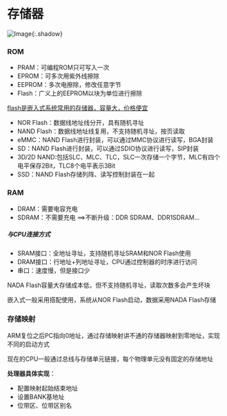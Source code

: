 # 存储器

![Image](https://xusenfeng.github.io/myimages/19.jpg){:.shadow}

### ROM

+ PRAM：可编程ROM只可写入一次
+ EPROM：可多次用紫外线擦除
+ EEPROM：多次电擦除，修改任意字节
+ Flash：广义上的EEPROM以块为单位进行擦除



<u>flash是嵌入式系统常用的存储器，容量大，价格便宜</u>

+ NOR Flash：数据线地址线分开，具有随机寻址
+ NAND Flash：数据线地址线复用，不支持随机寻址，按页读取
+ eMMC：NAND Flash进行封装，可以通过MMC协议进行读写，BGA封装
+ SD：NAND Flash进行封装，可以通过SDIO协议进行读写，SIP封装
+ 3D/2D NAND:包括SLC、MLC、TLC，SLC一次存储一个字节，MLC有四个电平保存2Bit，TLC8个电平表示3Bit
+ SSD：NAND Flash存储列阵、读写控制封装在一起

### RAM

+ DRAM：需要电容充电
+ SDRAM：不需要充电 ==>不断升级：DDR SDRAM、DDR1SDRAM...

##### 与CPU连接方式

+ SRAM接口：全地址寻址，支持随机寻址SRAM和NOR Flash使用
+ DRAM接口：行地址+列地址寻址，CPU通过控制器的时序进行访问
+ 串口：速度慢，但是接口少

NADA Flash容量大存储成本低，但不支持随机寻址，读取次数多会产生坏块

嵌入式一般采用搭配使用，系统从NOR Flash启动，数据采用NADA Flash存储

### 存储映射

ARM复位之后PC指向0地址，通过存储映射讲不通的存储器映射到零地址，实现不同的启动方式

现在的CPU一般通过总线与存储单元链接，每个物理单元没有固定的存储地址

**处理器具体实现**：

+ 配置映射起始结束地址
+ 设置BANK基地址
+ 位带区、位带区别名





